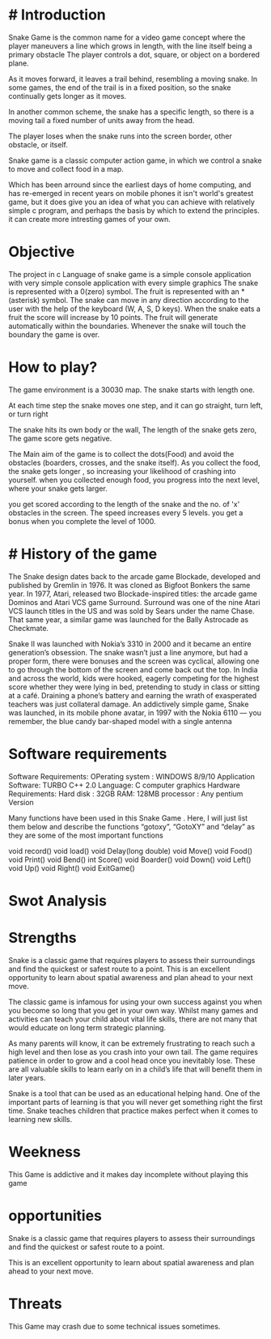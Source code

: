# # Introduction


Snake Game is the common name for a video game concept where the player maneuvers a line which grows in length, with the line itself being a primary obstacle
The player controls a dot, square, or object on a bordered plane.

As it moves forward, it leaves a trail behind, resembling a moving snake. In some games, the end of the trail is in a fixed position, so the snake continually gets longer as it moves. 

In another common scheme, the snake has a specific length, so there is a moving tail a fixed number of units away from the head. 

The player loses when the snake runs into the screen border, other obstacle, or itself.

Snake game is a classic computer action game, in which we control a snake to move and collect food in a map.

Which has been arround since the earliest days of home computing, and has re-emerged in recent years on mobile phones
it isn't world's greatest game, but it does give you an idea of what you can achieve with relatively simple c program, and perhaps the basis by which to extend the principles.
it can create more intresting games of your own.

# Objective

The project in c Language of snake game is a simple console application with very simple console application with every simple graphics 
The snake is represented with a 0(zero) symbol.
The fruit is represented with an *(asterisk) symbol.
The snake can move in any direction according to the user with the help of the keyboard (W, A, S, D keys).
When the snake eats a fruit the score will increase by 10 points.
The fruit will generate automatically within the boundaries.
Whenever the snake will touch the boundary the game is over.


# How to play?
The game environment is a 30030 map. The snake starts with length one. 

At each time step the snake moves one step, and it can go straight, turn left, or turn right

 The snake hits its own body or the wall, The length of the snake gets zero, The game score gets negative.
 
 The Main aim of the game is to collect the dots(Food) and avoid the obstacles (boarders, crosses, and the snake itself).
 As  you collect the food, the snake gets longer , so increasing your likelihood of crashing into yourself. when you collected enough food, you progress into the next level, where your snake gets larger.
 
 you get scored according to the length of the snake and the no. of 'x' obstacles in the screen. The speed increases every 5 levels.
 you get a bonus when you complete the level of 1000.

 
# # History of the game
 
The Snake design dates back to the arcade game Blockade, developed and published by Gremlin in 1976. It was cloned as Bigfoot Bonkers the same year. In 1977, Atari, released two Blockade-inspired titles: the arcade game Dominos and Atari VCS game Surround.
Surround was one of the nine Atari VCS launch titles in the US and was sold by Sears under the name Chase. That same year, a similar game was launched for the Bally Astrocade as Checkmate.

Snake II was launched with Nokia’s 3310 in 2000 and it became an entire generation’s obsession. The snake wasn’t just a line anymore, but had a proper form, there were bonuses and the screen was cyclical, allowing one to go through the bottom of the screen and come back out the top. In India and across the world, kids were hooked, eagerly competing for the highest score whether they were lying in bed, pretending to study in class or sitting at a café. Draining a phone’s battery and earning the wrath of exasperated teachers was just collateral damage.
An addictively simple game, Snake was launched, in its mobile phone avatar, in 1997 with the Nokia 6110 — you remember, the blue candy bar-shaped model with a single antenna


# Software requirements
Software Requirements:
OPerating system : WINDOWS 8/9/10
Application Software: TURBO C++ 2.0
Language: C computer graphics
Hardware Requirements:
Hard disk : 32GB
RAM: 128MB
processor : Any pentium Version


Many functions have been used in this Snake Game . Here, I will just list them below and describe the functions “gotoxy”, “GotoXY” and “delay” as they are some of the most important functions

void record()
void load()
void Delay(long double)
void Move()
void Food()
void Print()
void Bend()
int Score()
void Boarder()
void Down()
void Left()
void Up()
void Right()
void ExitGame()

# Swot Analysis

# Strengths
Snake is a classic game that requires players to assess their surroundings and find the quickest or safest route to a point. This is an excellent opportunity to learn about spatial awareness and plan ahead to your next move.

The classic game is infamous for using your own success against you when you become so long that you get in your own way. Whilst many games and activities can teach your child about vital life skills, there are not many that would educate on long term strategic planning.

As many parents will know, it can be extremely frustrating to reach such a high level and then lose as you crash into your own tail. The game requires patience in order to grow and a cool head once you inevitably lose. These are all valuable skills to learn early on in a child’s life that will benefit them in later years.

Snake is a tool that can be used as an educational helping hand. One of the important parts of learning is that you will never get something right the first time. Snake teaches children that practice makes perfect when it comes to learning new skills. 

# Weekness

This Game is addictive and it makes day incomplete without playing this game

# opportunities

Snake is a classic game that requires players to assess their surroundings and find the quickest or safest route to a point.

This is an excellent opportunity to learn about spatial awareness and plan ahead to your next move.

# Threats

This Game may crash due to some technical issues sometimes.


